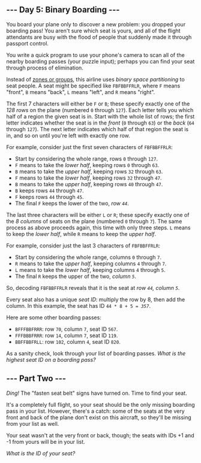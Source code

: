 <body>
    <article><h2>--- Day 5: Binary Boarding ---</h2>
        <p>You board your plane only to discover a new problem: you dropped your boarding pass! You aren't sure which
            seat is yours, and all of the flight attendants are busy with the flood of people that suddenly made it
            through passport control.</p>
        <p>You write a quick program to use your phone's camera to scan all of the
            nearby boarding passes (your puzzle input); perhaps you can find your seat through process of elimination.
        </p>
        <p>Instead of <a target="_blank" href="https://www.youtube.com/watch?v=oAHbLRjF0vo">zones or groups</a>, this
            airline uses <em>binary space partitioning</em> to seat people. A seat might be specified like <code>FBFBBFFRLR</code>,
            where <code>F</code> means "front", <code>B</code> means "back", <code>L</code> means "left", and
            <code>R</code> means "right".</p>
        <p>The first 7 characters will either be <code>F</code> or <code>B</code>; these specify exactly one of the <em>128
            rows</em> on the plane (numbered <code>0</code> through <code>127</code>). Each letter tells you which half
            of a region the given seat is in. Start with the whole list of rows; the first letter indicates whether the
            seat is in the <em>front</em> (<code>0</code> through <code>63</code>) or the <em>back</em> (<code>64</code>
            through <code>127</code>). The next letter indicates which half of that region the seat is in, and so on
            until you're left with exactly one row.</p>
        <p>For example, consider just the first seven characters of <code>FBFBBFFRLR</code>:</p>
        <ul>
            <li>Start by considering the whole range, rows <code>0</code> through <code>127</code>.</li>
            <li><code>F</code> means to take the <em>lower half</em>, keeping rows <code>0</code> through
                <code>63</code>.
            </li>
            <li><code>B</code> means to take the <em>upper half</em>, keeping rows <code>32</code> through
                <code>63</code>.
            </li>
            <li><code>F</code> means to take the <em>lower half</em>, keeping rows <code>32</code> through
                <code>47</code>.
            </li>
            <li><code>B</code> means to take the <em>upper half</em>, keeping rows <code>40</code> through
                <code>47</code>.
            </li>
            <li><code>B</code> keeps rows <code>44</code> through <code>47</code>.</li>
            <li><code>F</code> keeps rows <code>44</code> through <code>45</code>.</li>
            <li>The final <code>F</code> keeps the lower of the two, <em>row <code>44</code></em>.</li>
        </ul>
        <p>The last three characters will be either <code>L</code> or <code>R</code>; these specify exactly one of the
            <em>8 columns</em> of seats on the plane (numbered <code>0</code> through <code>7</code>). The same process
            as above proceeds again, this time with only three steps. <code>L</code> means to keep the <em>lower
                half</em>, while <code>R</code> means to keep the <em>upper half</em>.</p>
        <p>For example, consider just the last 3 characters of <code>FBFBBFFRLR</code>:</p>
        <ul>
            <li>Start by considering the whole range, columns <code>0</code> through <code>7</code>.</li>
            <li><code>R</code> means to take the <em>upper half</em>, keeping columns <code>4</code> through
                <code>7</code>.
            </li>
            <li><code>L</code> means to take the <em>lower half</em>, keeping columns <code>4</code> through
                <code>5</code>.
            </li>
            <li>The final <code>R</code> keeps the upper of the two, <em>column <code>5</code></em>.</li>
        </ul>
        <p>So, decoding <code>FBFBBFFRLR</code> reveals that it is the seat at <em>row <code>44</code>, column
            <code>5</code></em>.</p>
        <p>Every seat also has a unique <em>seat ID</em>: multiply the row by 8, then add the column. In this example,
            the seat has ID <code>44 * 8 + 5 = <em>357</em></code>.</p>
        <p>Here are some other boarding passes:</p>
        <ul>
            <li><code>BFFFBBFRRR</code>: row <code>70</code>, column <code>7</code>, seat ID <code>567</code>.</li>
            <li><code>FFFBBBFRRR</code>: row <code>14</code>, column <code>7</code>, seat ID <code>119</code>.</li>
            <li><code>BBFFBBFRLL</code>: row <code>102</code>, column <code>4</code>, seat ID <code>820</code>.</li>
        </ul>
        <p>As a sanity check, look through your list of boarding passes. <em>What is the highest seat ID on a boarding
            pass?</em></p>
    </article>
    <article><h2>--- Part Two ---</h2>
        <p><em>Ding!</em> The "fasten seat belt" signs have turned on. Time to find your seat.</p>
        <p>It's a completely full flight, so your seat should be the only missing boarding pass in your list. However,
            there's a catch: some of the seats at the very front and back of the plane don't exist on this aircraft, so
            they'll be missing from your list as well.</p>
        <p>Your seat wasn't at the very front or back, though; the seats with IDs +1 and -1 from yours will be in your
            list.</p>
        <p><em>What is the ID of your seat?</em></p>
    </article>
</body>